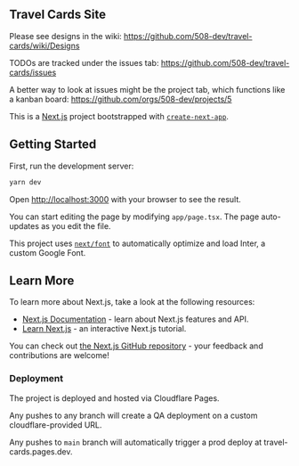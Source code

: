 ## Travel Cards Site

Please see designs in the wiki: https://github.com/508-dev/travel-cards/wiki/Designs

TODOs are tracked under the issues tab: https://github.com/508-dev/travel-cards/issues

A better way to look at issues might be the project tab, which functions like a kanban board: https://github.com/orgs/508-dev/projects/5

This is a [Next.js](https://nextjs.org/) project bootstrapped with [`create-next-app`](https://github.com/vercel/next.js/tree/canary/packages/create-next-app).

## Getting Started

First, run the development server:

```bash
yarn dev
```

Open [http://localhost:3000](http://localhost:3000) with your browser to see the result.

You can start editing the page by modifying `app/page.tsx`. The page auto-updates as you edit the file.

This project uses [`next/font`](https://nextjs.org/docs/basic-features/font-optimization) to automatically optimize and load Inter, a custom Google Font.

## Learn More

To learn more about Next.js, take a look at the following resources:

- [Next.js Documentation](https://nextjs.org/docs) - learn about Next.js features and API.
- [Learn Next.js](https://nextjs.org/learn) - an interactive Next.js tutorial.

You can check out [the Next.js GitHub repository](https://github.com/vercel/next.js/) - your feedback and contributions are welcome!

### Deployment

The project is deployed and hosted via Cloudflare Pages.

Any pushes to any branch will create a QA deployment on a custom cloudflare-provided URL.

Any pushes to `main` branch will automatically trigger a prod deploy at travel-cards.pages.dev.
